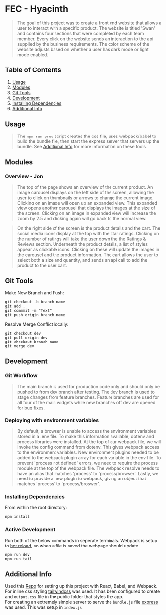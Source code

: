 # FEC - Hyacinth

> The goal of this project was to create a front end website that allows a user to interact with a specific product. The website is titled 'Swan' and contains four sections that were completed by each team member. Every click on the website sends an interaction to the api supplied by the business requirements. The color scheme of the website adjusts based on whether a user has dark mode or light mode enabled.

## Table of Contents

1. [Usage](#Usage)
2. [Modules](#modules)
3. [Git Tools](#git-tools)
4. [Development](#development)
5. [Installing Dependencies](#installing-dependencies)
6. [Additional Info](#additional-info)

## Usage

> The `npm run prod` script creates the css file, uses webpack/babel to build the bundle file, then start the express server that servers up the bundle. See [Additional Info](#additional-info) for more information on these tools

## Modules

### Overview - Jon

> The top of the page shows an overview of the current product. An image carousel displays on the left side of the screen, allowing the user to click on thumbnails or arrows to change the current image. Clicking on an image will open up an expanded view. This expanded view opens another carousel that displays the images at the size of the screen. Clicking on an image in expanded view will increase the zoom by 2.5 and clicking again will go back to the normal view.

> On the right side of the screen is the product details and the cart. The social media icons display at the top with the star ratings. Clicking on the number of ratings will take the user down the the Ratings & Reviews section. Underneath the product details, a list of styles appear as clickable icons. Clicking on these will update the images in the carousel and the product information. The cart allows the user to select both a size and quantity, and sends an api call to add the product to the user cart.

## Git Tools
Make New Branch and Push:
```she
git checkout -b branch-name
git add .
git commmit -m "Text"
git push origin branch-name
```


Resolve Merge Conflict locally:
```she
git checkout dev
git pull origin dev
git checkout branch-name
git merge dev
```


## Development

### Git Workflow
> The main branch is used for production code only and should only be pushed to from dev branch after testing. The dev branch is used to stage changes from feature branches. Feature branches are used for all four of the main widgets while new branches off dev are opened for bug fixes.

### Deploying with environment variables
> By default, a browser is unable to access the environment variables stored in a .env file. To make this information available, dotenv and process libraries were installed. At the top of our webpack file, we will invoke the config command from dotenv. This gives webpack access to the environment variables. New environment plugins needed to be added to the webpack plugin array for each variable in the env file. To prevent 'process not defined' errors, we need to require the process module at the top of the webpack file. The webpack resolve needs to have an alias that matches 'process' to 'process/browser'. Lastly, we need to provide a new plugin to webpack, giving an object that matches 'process' to 'process/broswer'.

### Installing Dependencies
From within the root directory:

```sh
npm install
```

### Active Development
Run both of the below commands in seperate terminals. Webpack is setup to [hot reload](https://blog.bitsrc.io/webpacks-hot-module-replacement-feature-explained-43c13b169986), so when a file is saved the webpage should update.
```she
npm run dev
npm run tail
```

## Additional Info
Used this [Repo](https://github.com/DaltonHart/HowTo-React-Webpack-Babel/blob/main/README.md) for setting up this project with React, Babel, and Webpack.
<br>
For inline css styling [tailwindcss](https://tailwindcss.com/) was used. It has been configured to create and ```output.css``` file in the public folder that styles the app.
<br>
For creating an extremely simple server to serve the ```bundle.js``` file [express](https://expressjs.com/) was used. This was setup in ```index.js```

